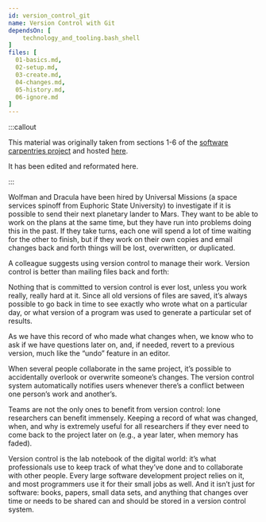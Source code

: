 ```yaml
---
id: version_control_git
name: Version Control with Git
dependsOn: [
    technology_and_tooling.bash_shell
]
files: [
  01-basics.md,
  02-setup.md,
  03-create.md,
  04-changes.md,
  05-history.md,
  06-ignore.md
]
---
```


:::callout 

This material was originally taken from sections 1-6 of the [software carpentries
project](https://software-carpentry.org/) and hosted
[here](https://swcarpentry.github.io/git-novice/).

It has been edited and reformated here.

:::

Wolfman and Dracula have been hired by Universal Missions (a space services
spinoff from Euphoric State University) to investigate if it is possible to send
their next planetary lander to Mars. They want to be able to work on the plans
at the same time, but they have run into problems doing this in the past. If
they take turns, each one will spend a lot of time waiting for the other to
finish, but if they work on their own copies and email changes back and forth
things will be lost, overwritten, or duplicated.

A colleague suggests using version control to manage their work. Version control
is better than mailing files back and forth:

Nothing that is committed to version control is ever lost, unless you work
really, really hard at it. Since all old versions of files are saved, it’s
always possible to go back in time to see exactly who wrote what on a particular
day, or what version of a program was used to generate a particular set of
results.

As we have this record of who made what changes when, we know who to ask if we
have questions later on, and, if needed, revert to a previous version, much like
the “undo” feature in an editor.

When several people collaborate in the same project, it’s possible to
accidentally overlook or overwrite someone’s changes. The version control system
automatically notifies users whenever there’s a conflict between one person’s
work and another’s.

Teams are not the only ones to benefit from version control: lone researchers
can benefit immensely. Keeping a record of what was changed, when, and why is
extremely useful for all researchers if they ever need to come back to the
project later on (e.g., a year later, when memory has faded).

Version control is the lab notebook of the digital world: it’s what
professionals use to keep track of what they’ve done and to collaborate with
other people. Every large software development project relies on it, and most
programmers use it for their small jobs as well. And it isn’t just for software:
books, papers, small data sets, and anything that changes over time or needs to
be shared can and should be stored in a version control system.
